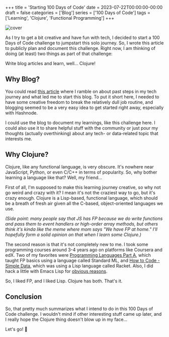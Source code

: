 +++
title = 'Starting 100 Days of Code'
date = 2023-07-22T00:00:00-00:00
draft = false
categories = ['Blog']
series = ['100 Days of Code']
tags = ['Learning', 'Clojure', 'Functional Programming']
+++

![cover](https://cdn.hashnode.com/res/hashnode/image/upload/v1689979259371/f22af876-e806-47af-abdb-a00babb23468.png?w=1600&h=840&fit=crop&crop=entropy&auto=compress,format&format=webp)

As I try to get a bit creative and have fun with tech, I decided to start a 100 Days of Code challenge to jumpstart this solo journey. So, I wrote this article to publicly plan and document this challenge. Right now, I am thinking of doing (at least) two things as part of that challenge:

Write blog articles and learn, well... Clojure!

## Why Blog?

You could read [this article](https://wipdev.netlify.app/posts/what-got-me-here) where I ramble on about past steps in my tech journey and what led me to start this blog. To put it short here, I needed to have some creative freedom to break the relatively dull job routine, and blogging seemed to be a very easy idea to get started right away, especially with Hashnode.

I could use the blog to document my learnings, like this challenge here. I could also use it to share helpful stuff with the community or just pour my thoughts (actually overthinking) about any tech- or data-related topic that interests me.

## Why Clojure?

Clojure, like any functional language, is very obscure. It's nowhere near JavaScript, Python, or even C/C++ in terms of popularity. So, why bother learning a language like that? Well, my friend...

First of all, I'm supposed to make this learning journey creative, so why not go weird and crazy with it? I mean it's not the craziest way to go, but it's crazy enough. Clojure is a Lisp-based, functional language, which should be a breath of fresh air given all the C-based, object-oriented languages we use.

*(Side point: many people say that JS has FP because we do write functions and pass them to event handlers or high-order array methods, but others think it's kinda like the meme where mom says "We have FP at home." I'll hopefully form a solid opinion on that when I learn some Clojure.)*

The second reason is that it's not completely new to me. I took some programming courses around 3-4 years ago on platforms like Coursera and edX. Two of my favorites were [Programming Languages Part A](https://www.coursera.org/learn/programming-languages), which taught FP basics using a language called Standard ML, and [How to Code - Simple Data](https://www.edx.org/course/how-to-code-simple-data), which was using a Lisp language called Racket. Also, I did hack a little with Emacs Lisp for [obvious reasons](https://www.gnu.org/software/emacs/).

So, I liked FP, and I liked Lisp. Clojure has both. That's it.

## Conclusion

So, that pretty much summarizes what I intend to do in this 100 Days of Code challenge. I wouldn't mind if other interesting stuff came up later, and I really hope the Clojure thing doesn't blow up in my face...

Let's go! 🚀
